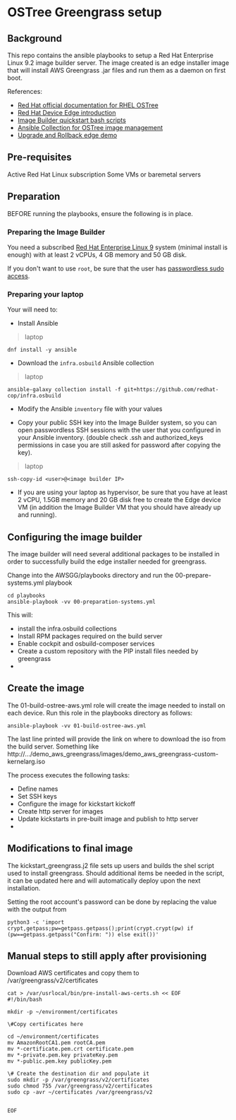 # OSTree Greengrass setup

## Background

This repo contains the ansible playbooks to setup a Red Hat Enterprise Linux 9.2 image builder server.
The image created is an edge installer image that will install AWS Greengrass .jar files and run them as a daemon on first boot.

References:
- [Red Hat official documentation for RHEL OSTree](https://access.redhat.com/documentation/en-us/red_hat_enterprise_linux/9/html-single/composing_installing_and_managing_rhel_for_edge_images/index)
- [Red Hat Device Edge introduction](https://cloud.redhat.com/blog/introducing-the-new-red-hat-device-edge)
- [Image Builder quickstart bash scripts](https://github.com/luisarizmendi/rhel-edge-quickstart)
- [Ansible Collection for OSTree image management](https://github.com/redhat-cop/infra.osbuild)
- [Upgrade and Rollback edge demo](https://github.com/luisarizmendi/edge-demos/blob/main/demos/upgrade-and-rollback)


## Pre-requisites
Active Red Hat Linux subscription
Some VMs or baremetal servers

## Preparation
BEFORE running the playbooks, ensure the following is in place.

### Preparing the Image Builder

You need a subscribed [Red Hat Enterprise Linux 9](https://access.redhat.com/downloads/content/479/ver=/rhel---9/9.1/x86_64/product-software) system (minimal install is enough) with at least 2 vCPUs, 4 GB memory and 50 GB disk.

If you don't want to use `root`, be sure that the user has [passwordless sudo access](https://developers.redhat.com/blog/2018/08/15/how-to-enable-sudo-on-rhel).


### Preparing your laptop

Your will need to:

* Install Ansible

> laptop
```
dnf install -y ansible
```

* Download the `infra.osbuild` Ansible collection

> laptop
```
ansible-galaxy collection install -f git+https://github.com/redhat-cop/infra.osbuild
```

* Modify the Ansible `inventory` file with your values

* Copy your public SSH key into the Image Builder system, so you can open passwordless SSH sessions with the user that you configured in your Ansible inventory. (double check .ssh and authorized_keys permissions in case you are still asked for password after copying the key).

> laptop
```
ssh-copy-id <user>@<image builder IP>
```

* If you are using your laptop as hypervisor, be sure that you have at least 2 vCPU, 1.5GB memory and 20 GB disk free to create the Edge device VM (in addition the Image Builder VM that you should have already up and running).

## Configuring the image builder

The image builder will need several additional packages to be installed in order to successfully build the edge installer needed for greengrass.

Change into the AWSGG/playbooks directory and run the 00-prepare-systems.yml playbook
```
cd playbooks
ansible-playbook -vv 00-preparation-systems.yml
```
This will:
- install the infra.osbuild collections
- Install RPM packages required on the build server
- Enable cockpit and osbuild-composer services
- Create a custom repository with the PIP install files needed by greengrass
- 


## Create the image
The 01-build-ostree-aws.yml role will create the image needed to install on each device.
Run this role in the playbooks directory as follows:
```
ansible-playbook -vv 01-build-ostree-aws.yml
```

The last line printed will provide the link on where to download the iso from the build server. Something like http://.../demo_aws_greengrass/images/demo_aws_greengrass-custom-kernelarg.iso

The process executes the following tasks:
- Define names 
- Set SSH keys
- Configure the image for kickstart kickoff
- Create http server for images
- Update kickstarts in pre-built image and publish to http server
- 


## Modifications to final image
The kickstart_greengrass.j2 file sets up users and builds the shel script used to install greengrass.
Should additional items be needed in the script, it can be updated here and will automatically deploy upon the next installation.

Setting the root account's password can be done by replacing the value with the output from 
```
python3 -c 'import crypt,getpass;pw=getpass.getpass();print(crypt.crypt(pw) if (pw==getpass.getpass("Confirm: ")) else exit())'
```


## Manual steps to still apply after provisioning
Download AWS certificates and copy them to /var/greengrass/v2/certificates

```
cat > /var/usrlocal/bin/pre-install-aws-certs.sh << EOF
#!/bin/bash

mkdir -p ~/environment/certificates

\#Copy certificates here

cd ~/environment/certificates
mv AmazonRootCA1.pem rootCA.pem
mv *-certificate.pem.crt certificate.pem
mv *-private.pem.key privateKey.pem
mv *-public.pem.key publicKey.pem

\# Create the destination dir and populate it
sudo mkdir -p /var/greengrass/v2/certificates
sudo chmod 755 /var/greengrass/v2/certificates
sudo cp -avr ~/certificates /var/greengrass/v2


EOF
```
